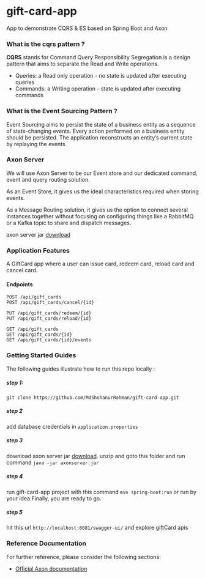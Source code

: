 # gift-card-app
App to demonstrate CQRS &amp; ES based on Spring Boot and Axon

### What is the cqrs pattern ? 

**CQRS** stands for Command Query Responsibility Segregation is a design pattern that aims to separate the Read and Write operations.

* Queries: a Read only operation - no state is updated after executing queries
* Commands: a Writing operation - state is updated after executing commands


### What is the Event Sourcing Pattern ?
Event Sourcing aims to persist the state of a business entity as a sequence of state-changing events. Every action performed on a business entity should be persisted. The application reconstructs an entity’s current state by replaying the events

### Axon Server
We will use Axon Server to be our Event store and our dedicated command, event and query routing solution.

As an Event Store, it gives us the ideal characteristics required when storing events.

As a Message Routing solution, it gives us the option to connect several instances together without focusing on configuring things like a RabbitMQ or a Kafka topic to share and dispatch messages.

axon server jar [download](https://download.axoniq.io/axonserver/AxonServer.zip)

### Application Features
A GiftCard app where a user can issue card, redeem card, reload card and cancel card.

#### Endpoints 
    POST /api/gift_cards
    POST /api/gift_cards/cancel/{id}

    PUT /api/gift_cards/redeem/{id}
    PUT /api/gift_cards/reload/{id}

    GET /api/gift_cards
    GET /api/gift_cards/{id}
    GET /api/gift_cards/{id}/events



### Getting Started Guides
The following guides illustrate how to run this repo locally :

##### step 1:
`git clone https://github.com/MdShohanurRahman/gift-card-app.git`

##### step 2
add database credentials in `application.properties`

##### step 3
download axon server jar [download](https://download.axoniq.io/axonserver/AxonServer.zip).
unzip and goto this folder and run command `java -jar axonserver.jar`

##### step 4
run gift-card-app project with this command `mvn spring-boot:run` or run by your idea.Finally, you are ready to go.

##### step 5
hit this url `http://localhost:8081/swagger-ui/` and explore giftCard apis


### Reference Documentation
For further reference, please consider the following sections:

* [Official Axon documentation](https://docs.axoniq.io/reference-guide/)
